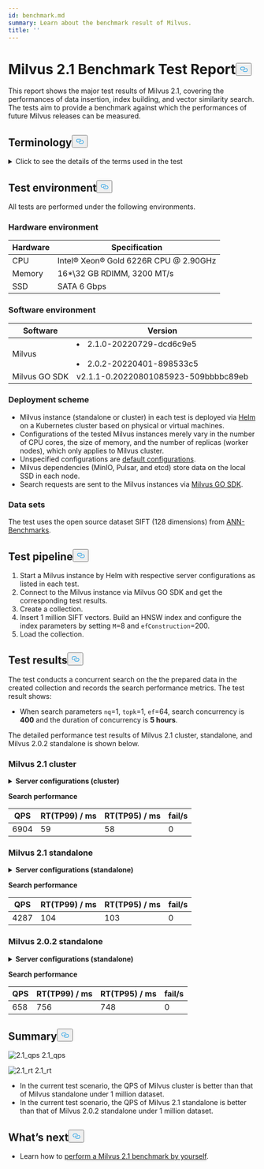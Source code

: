 ```yaml
---
id: benchmark.md
summary: Learn about the benchmark result of Milvus.
title: ''
---
```

<h1 id="Milvus-21-Benchmark-Test-Report" class="common-anchor-header">Milvus 2.1 Benchmark Test Report<button data-href="#Milvus-21-Benchmark-Test-Report" class="anchor-icon" translate="no">
      <svg translate="no"
        aria-hidden="true"
        focusable="false"
        height="20"
        version="1.1"
        viewBox="0 0 16 16"
        width="16"
      >
        <path
          fill="#0092E4"
          fill-rule="evenodd"
          d="M4 9h1v1H4c-1.5 0-3-1.69-3-3.5S2.55 3 4 3h4c1.45 0 3 1.69 3 3.5 0 1.41-.91 2.72-2 3.25V8.59c.58-.45 1-1.27 1-2.09C10 5.22 8.98 4 8 4H4c-.98 0-2 1.22-2 2.5S3 9 4 9zm9-3h-1v1h1c1 0 2 1.22 2 2.5S13.98 12 13 12H9c-.98 0-2-1.22-2-2.5 0-.83.42-1.64 1-2.09V6.25c-1.09.53-2 1.84-2 3.25C6 11.31 7.55 13 9 13h4c1.45 0 3-1.69 3-3.5S14.5 6 13 6z"
        ></path>
      </svg>
    </button></h1><p>This report shows the major test results of Milvus 2.1, covering the performances of data insertion, index building, and vector similarity search. The tests aim to provide a benchmark against which the performances of future Milvus releases can be measured.</p>
<h2 id="Terminology" class="common-anchor-header">Terminology<button data-href="#Terminology" class="anchor-icon" translate="no">
      <svg translate="no"
        aria-hidden="true"
        focusable="false"
        height="20"
        version="1.1"
        viewBox="0 0 16 16"
        width="16"
      >
        <path
          fill="#0092E4"
          fill-rule="evenodd"
          d="M4 9h1v1H4c-1.5 0-3-1.69-3-3.5S2.55 3 4 3h4c1.45 0 3 1.69 3 3.5 0 1.41-.91 2.72-2 3.25V8.59c.58-.45 1-1.27 1-2.09C10 5.22 8.98 4 8 4H4c-.98 0-2 1.22-2 2.5S3 9 4 9zm9-3h-1v1h1c1 0 2 1.22 2 2.5S13.98 12 13 12H9c-.98 0-2-1.22-2-2.5 0-.83.42-1.64 1-2.09V6.25c-1.09.53-2 1.84-2 3.25C6 11.31 7.55 13 9 13h4c1.45 0 3-1.69 3-3.5S14.5 6 13 6z"
        ></path>
      </svg>
    </button></h2><p><details>
<summary>Click to see the details of the terms used in the test</summary>
<table class="terminology">
<thead>
<tr>
<th>Term</th>
<th>Description</th>
</tr>
</thead>
<tbody>
<tr>
<td>nq</td>
<td>Number of vectors to be searched in one search request</td>
</tr>
<tr>
<td>topk</td>
<td>Number of the nearest vectors to be retrieved for each vector (in nq) in a search request</td>
</tr>
<tr>
<td>ef</td>
<td>A search parameter specific to <a href="https://milvus.io/docs/v2.1.x/index.md">HNSW index</a></td>
</tr>
<tr>
<td>RT</td>
<td>Response time from sending the request to receiving the response</td>
</tr>
<tr>
<td>QPS</td>
<td>Number of search requests that are successfully processed per second</td>
</tr>
</tbody>
</table>
</details></p>
<h2 id="Test-environment" class="common-anchor-header">Test environment<button data-href="#Test-environment" class="anchor-icon" translate="no">
      <svg translate="no"
        aria-hidden="true"
        focusable="false"
        height="20"
        version="1.1"
        viewBox="0 0 16 16"
        width="16"
      >
        <path
          fill="#0092E4"
          fill-rule="evenodd"
          d="M4 9h1v1H4c-1.5 0-3-1.69-3-3.5S2.55 3 4 3h4c1.45 0 3 1.69 3 3.5 0 1.41-.91 2.72-2 3.25V8.59c.58-.45 1-1.27 1-2.09C10 5.22 8.98 4 8 4H4c-.98 0-2 1.22-2 2.5S3 9 4 9zm9-3h-1v1h1c1 0 2 1.22 2 2.5S13.98 12 13 12H9c-.98 0-2-1.22-2-2.5 0-.83.42-1.64 1-2.09V6.25c-1.09.53-2 1.84-2 3.25C6 11.31 7.55 13 9 13h4c1.45 0 3-1.69 3-3.5S14.5 6 13 6z"
        ></path>
      </svg>
    </button></h2><p>All tests are performed under the following environments.</p>
<h3 id="Hardware-environment" class="common-anchor-header">Hardware environment</h3><table>
<thead>
<tr><th>Hardware</th><th>Specification</th></tr>
</thead>
<tbody>
<tr><td>CPU</td><td>Intel® Xeon® Gold 6226R CPU @ 2.90GHz</td></tr>
<tr><td>Memory</td><td>16*\32 GB RDIMM, 3200 MT/s</td></tr>
<tr><td>SSD</td><td>SATA 6 Gbps</td></tr>
</tbody>
</table>
<h3 id="Software-environment" class="common-anchor-header">Software environment</h3><table>
<thead>
<tr><th>Software</th><th>Version</th></tr>
</thead>
<tbody>
<tr><td>Milvus</td><td><li>2.1.0-20220729-dcd6c9e5</li> <br> <li>2.0.2-20220401-898533c5</li></td></tr>
<tr><td>Milvus GO SDK</td><td>v2.1.1-0.20220801085923-509bbbbc89eb</td></tr>
</tbody>
</table>
<h3 id="Deployment-scheme" class="common-anchor-header">Deployment scheme</h3><ul>
<li>Milvus instance (standalone or cluster) in each test is deployed via <a href="https://milvus.io/docs/v2.1.x/install_standalone-helm.md">Helm</a> on a Kubernetes cluster based on physical or virtual machines.</li>
<li>Configurations of the tested Milvus instances merely vary in the number of CPU cores, the size of memory, and the number of replicas (worker nodes), which only applies to Milvus cluster.</li>
<li>Unspecified configurations are <a href="https://github.com/milvus-io/milvus-helm/blob/master/charts/milvus/values.yaml">default configurations</a>.</li>
<li>Milvus dependencies (MinIO, Pulsar, and etcd) store data on the local SSD in each node.</li>
<li>Search requests are sent to the Milvus instances via <a href="https://github.com/milvus-io/milvus-sdk-go/tree/master/tests">Milvus GO SDK</a>.</li>
</ul>
<h3 id="Data-sets" class="common-anchor-header">Data sets</h3><p>The test uses the open source dataset SIFT (128 dimensions) from <a href="https://github.com/erikbern/ann-benchmarks/#data-sets">ANN-Benchmarks</a>.</p>
<h2 id="Test-pipeline" class="common-anchor-header">Test pipeline<button data-href="#Test-pipeline" class="anchor-icon" translate="no">
      <svg translate="no"
        aria-hidden="true"
        focusable="false"
        height="20"
        version="1.1"
        viewBox="0 0 16 16"
        width="16"
      >
        <path
          fill="#0092E4"
          fill-rule="evenodd"
          d="M4 9h1v1H4c-1.5 0-3-1.69-3-3.5S2.55 3 4 3h4c1.45 0 3 1.69 3 3.5 0 1.41-.91 2.72-2 3.25V8.59c.58-.45 1-1.27 1-2.09C10 5.22 8.98 4 8 4H4c-.98 0-2 1.22-2 2.5S3 9 4 9zm9-3h-1v1h1c1 0 2 1.22 2 2.5S13.98 12 13 12H9c-.98 0-2-1.22-2-2.5 0-.83.42-1.64 1-2.09V6.25c-1.09.53-2 1.84-2 3.25C6 11.31 7.55 13 9 13h4c1.45 0 3-1.69 3-3.5S14.5 6 13 6z"
        ></path>
      </svg>
    </button></h2><ol>
<li>Start a Milvus instance by Helm with respective server configurations as listed in each test.</li>
<li>Connect to the Milvus instance via Milvus GO SDK and get the corresponding test results.</li>
<li>Create a collection.</li>
<li>Insert 1 million SIFT vectors. Build an HNSW index and configure the index parameters by setting <code translate="no">M</code>=8 and <code translate="no">efConstruction</code>=200.</li>
<li>Load the collection.</li>
</ol>
<h2 id="Test-results" class="common-anchor-header">Test results<button data-href="#Test-results" class="anchor-icon" translate="no">
      <svg translate="no"
        aria-hidden="true"
        focusable="false"
        height="20"
        version="1.1"
        viewBox="0 0 16 16"
        width="16"
      >
        <path
          fill="#0092E4"
          fill-rule="evenodd"
          d="M4 9h1v1H4c-1.5 0-3-1.69-3-3.5S2.55 3 4 3h4c1.45 0 3 1.69 3 3.5 0 1.41-.91 2.72-2 3.25V8.59c.58-.45 1-1.27 1-2.09C10 5.22 8.98 4 8 4H4c-.98 0-2 1.22-2 2.5S3 9 4 9zm9-3h-1v1h1c1 0 2 1.22 2 2.5S13.98 12 13 12H9c-.98 0-2-1.22-2-2.5 0-.83.42-1.64 1-2.09V6.25c-1.09.53-2 1.84-2 3.25C6 11.31 7.55 13 9 13h4c1.45 0 3-1.69 3-3.5S14.5 6 13 6z"
        ></path>
      </svg>
    </button></h2><p>The test conducts a concurrent search on the the prepared data in the created collection and records the search performance metrics. The test result shows:</p>
<ul>
<li>When search parameters <code translate="no">nq</code>=1, <code translate="no">topk</code>=1, <code translate="no">ef</code>=64, search concurrency is <strong>400</strong> and the duration of concurrency is <strong>5 hours</strong>.</li>
</ul>
<p>The detailed performance test results of Milvus 2.1 cluster, standalone, and Milvus 2.0.2 standalone is shown below.</p>
<h3 id="Milvus-21-cluster" class="common-anchor-header">Milvus 2.1 cluster</h3><p><details>
<summary><b>Server configurations (cluster)</b></summary></p>
<pre><code translate="no" class="language-yaml">image:
  <span class="hljs-built_in">all</span>:
    tag: <span class="hljs-number">2.1</span><span class="hljs-number">.0</span>-<span class="hljs-number">20220729</span>-dcd6c9e5
queryNode:
  replicas: <span class="hljs-number">1</span>
  resources:
    limits:
      cpu: <span class="hljs-string">&quot;12.0&quot;</span>
      memory: 8Gi
<button class="copy-code-btn"></button></code></pre>
<p></details></p>
<p><strong>Search performance</strong></p>
<table>
<thead>
<tr><th>QPS</th><th>RT(TP99) / ms</th><th>RT(TP95) / ms</th><th>fail/s</th></tr>
</thead>
<tbody>
<tr><td>6904</td><td>59</td><td>58</td><td>0</td></tr>
</tbody>
</table>
<h3 id="Milvus-21-standalone" class="common-anchor-header">Milvus 2.1 standalone</h3><p><details>
<summary><b>Server configurations (standalone)</b></summary></p>
<pre><code translate="no" class="language-yaml">image:
  <span class="hljs-built_in">all</span>:
    tag: <span class="hljs-number">2.1</span><span class="hljs-number">.0</span>-<span class="hljs-number">20220729</span>-dcd6c9e5
standalone:
  replicas: <span class="hljs-number">1</span>
  resources:
    limits:
      cpu: <span class="hljs-string">&quot;12.0&quot;</span>
      memory: 16Gi
<button class="copy-code-btn"></button></code></pre>
<p></details></p>
<p><strong>Search performance</strong></p>
<table>
<thead>
<tr><th>QPS</th><th>RT(TP99) / ms</th><th>RT(TP95) / ms</th><th>fail/s</th></tr>
</thead>
<tbody>
<tr><td>4287</td><td>104</td><td>103</td><td>0</td></tr>
</tbody>
</table>
<h3 id="Milvus-202-standalone" class="common-anchor-header">Milvus 2.0.2 standalone</h3><p><details>
<summary><b>Server configurations (standalone)</b></summary></p>
<pre><code translate="no" class="language-yaml">image:
  <span class="hljs-built_in">all</span>:
    tag: <span class="hljs-number">2.0</span><span class="hljs-number">.2</span>-<span class="hljs-number">20220401</span>-898533c5
standalone:
  replicas: <span class="hljs-number">1</span>
  resources:
    limits:
      cpu: <span class="hljs-string">&quot;12.0&quot;</span>
      memory: 16Gi
<button class="copy-code-btn"></button></code></pre>
<p></details></p>
<p><strong>Search performance</strong></p>
<table>
<thead>
<tr><th>QPS</th><th>RT(TP99) / ms</th><th>RT(TP95) / ms</th><th>fail/s</th></tr>
</thead>
<tbody>
<tr><td>658</td><td>756</td><td>748</td><td>0</td></tr>
</tbody>
</table>
<h2 id="Summary" class="common-anchor-header">Summary<button data-href="#Summary" class="anchor-icon" translate="no">
      <svg translate="no"
        aria-hidden="true"
        focusable="false"
        height="20"
        version="1.1"
        viewBox="0 0 16 16"
        width="16"
      >
        <path
          fill="#0092E4"
          fill-rule="evenodd"
          d="M4 9h1v1H4c-1.5 0-3-1.69-3-3.5S2.55 3 4 3h4c1.45 0 3 1.69 3 3.5 0 1.41-.91 2.72-2 3.25V8.59c.58-.45 1-1.27 1-2.09C10 5.22 8.98 4 8 4H4c-.98 0-2 1.22-2 2.5S3 9 4 9zm9-3h-1v1h1c1 0 2 1.22 2 2.5S13.98 12 13 12H9c-.98 0-2-1.22-2-2.5 0-.83.42-1.64 1-2.09V6.25c-1.09.53-2 1.84-2 3.25C6 11.31 7.55 13 9 13h4c1.45 0 3-1.69 3-3.5S14.5 6 13 6z"
        ></path>
      </svg>
    </button></h2><p>
  <span class="img-wrapper">
    <img translate="no" src="/docs/v2.1.x/assets/2.1_qps.png" alt="2.1_qps" class="doc-image" id="2.1_qps" />
    <span>2.1_qps</span>
  </span>
</p>
<p>
  <span class="img-wrapper">
    <img translate="no" src="/docs/v2.1.x/assets/2.1_rt.png" alt="2.1_rt" class="doc-image" id="2.1_rt" />
    <span>2.1_rt</span>
  </span>
</p>
<ul>
<li>In the current test scenario, the QPS of Milvus cluster is better than that of Milvus standalone under  1 million dataset.</li>
<li>In the current test scenario, the QPS of Milvus 2.1 standalone is better than that of Milvus 2.0.2 standalone under 1 million dataset.</li>
</ul>
<h2 id="Whats-next" class="common-anchor-header">What’s next<button data-href="#Whats-next" class="anchor-icon" translate="no">
      <svg translate="no"
        aria-hidden="true"
        focusable="false"
        height="20"
        version="1.1"
        viewBox="0 0 16 16"
        width="16"
      >
        <path
          fill="#0092E4"
          fill-rule="evenodd"
          d="M4 9h1v1H4c-1.5 0-3-1.69-3-3.5S2.55 3 4 3h4c1.45 0 3 1.69 3 3.5 0 1.41-.91 2.72-2 3.25V8.59c.58-.45 1-1.27 1-2.09C10 5.22 8.98 4 8 4H4c-.98 0-2 1.22-2 2.5S3 9 4 9zm9-3h-1v1h1c1 0 2 1.22 2 2.5S13.98 12 13 12H9c-.98 0-2-1.22-2-2.5 0-.83.42-1.64 1-2.09V6.25c-1.09.53-2 1.84-2 3.25C6 11.31 7.55 13 9 13h4c1.45 0 3-1.69 3-3.5S14.5 6 13 6z"
        ></path>
      </svg>
    </button></h2><ul>
<li>Learn how to <a href="https://milvus.io/blog/2022-08-16-A-Quick-Guide-to-Benchmarking-Milvus-2-1.md">perform a Milvus 2.1 benchmark by yourself</a>.</li>
</ul>
